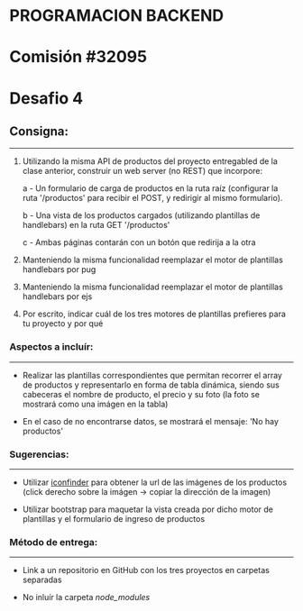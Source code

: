 # PROGRAMACION BACKEND

# Comisión #32095

# Desafio 4

## Consigna:

---

1. Utilizando la misma API de productos del proyecto entregabled de la clase anterior, construir un web server (no REST) que incorpore:

   a - Un formulario de carga de productos en la ruta raíz (configurar la ruta '/productos' para recibir el POST, y redirigir al mismo formulario).

   b - Una vista de los productos cargados (utilizando plantillas de handlebars) en la ruta GET '/productos'

   c - Ambas páginas contarán con un botón que redirija a la otra

2. Manteniendo la misma funcionalidad reemplazar el motor de plantillas handlebars por pug

3. Manteniendo la misma funcionalidad reemplazar el motor de plantillas handlebars por ejs

4. Por escrito, indicar cuál de los tres motores de plantillas prefieres para tu proyecto y por qué

### Aspectos a incluír:

---

- Realizar las plantillas correspondientes que permitan recorrer el array de productos y representarlo en forma de tabla dinámica, siendo sus cabeceras el nombre de producto, el precio y su foto (la foto se mostrará como una imágen en la tabla)

- En el caso de no encontrarse datos, se mostrará el mensaje: 'No hay productos'

### Sugerencias:

---

- Utilizar [iconfinder](https://www.iconfinder.com/free_icons) para obtener la url de las imágenes de los productos (click derecho sobre la imágen -> copiar la dirección de la imagen)

- Utilizar bootstrap para maquetar la vista creada por dicho motor de plantillas y el formulario de ingreso de productos

### Método de entrega:

---

- Link a un repositorio en GitHub con los tres proyectos en carpetas separadas

- No inluír la carpeta _node_modules_
